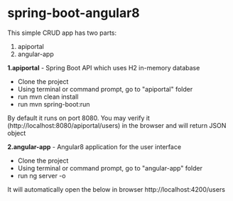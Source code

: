 # spring-boot-angular8
This simple CRUD app has two parts:
1. apiportal
2. angular-app

**1.apiportal** - Spring Boot API which uses H2 in-memory database
- Clone the project
- Using terminal or command prompt, go to "apiportal" folder
- run mvn clean install
- run mvn spring-boot:run

By default it runs on port 8080.
You may verify it (http://localhost:8080/apiportal/users) in the browser and will return JSON object

**2.angular-app** - Angular8 application for the user interface
- Clone the project
- Using terminal or command prompt, go to "angular-app" folder
- run ng server -o

It will automatically open the below in browser
http://localhost:4200/users



